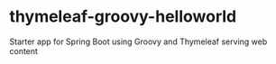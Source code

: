 thymeleaf-groovy-helloworld
===========================

Starter app for Spring Boot using Groovy and Thymeleaf serving web content
